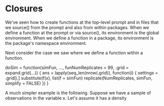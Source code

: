 # Closures

We've seen how to create functions at the top-level prompt and in files that we source() from the
prompt and also from within packages.  When we define a function at the prompt or via source(), its
environment is the global environment.  When we define a function in a package, its environment is
the package's namespace environment.

Next consider the case we saw where we define a function within a function.

doSim =
function(simFun, ..., funNumReplicates = 99, .grid = expand.grid(...))
{
   ans = lapply(seq_len(nrow(.grid)),
                function(i) {
                  settings = .grid[i,]
				  substitute(f(x), list(f = simFun)
                  replicate(NumReplicates, simFun, simplify = FALSE)
       })
}



A much simpler example is the following.
Suppose we have a sample of observations in the variable x.
Let's assume it has a density
